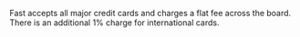 Fast accepts all major credit cards and charges a flat fee across the board. There is an additional 1% charge for international cards.
